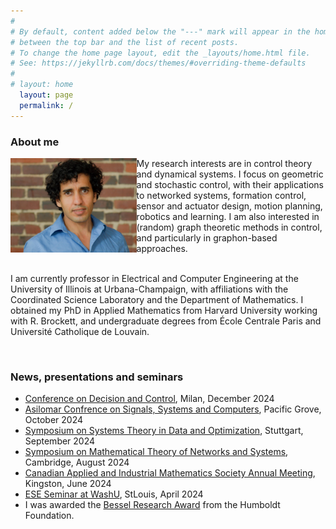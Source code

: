 ```yaml
---
#
# By default, content added below the "---" mark will appear in the home page
# between the top bar and the list of recent posts.
# To change the home page layout, edit the _layouts/home.html file.
# See: https://jekyllrb.com/docs/themes/#overriding-theme-defaults
#
# layout: home
  layout: page
  permalink: /
---
```

### About me
<img align="left" width="40%" src="/images/mug.jpg" />
My research interests are in control theory and dynamical systems. I focus on geometric and stochastic control, with their applications to networked systems, formation control, sensor and actuator design, motion planning, robotics and learning. I am also interested in (random) graph theoretic methods in control, and particularly in graphon-based approaches.

<br>
<br>

I am currently professor in Electrical and Computer Engineering at the University of Illinois at Urbana-Champaign, with affiliations with the Coordinated Science Laboratory and the Department of Mathematics. I obtained my PhD in Applied Mathematics from Harvard University working with R. Brockett, and undergraduate degrees from École Centrale Paris and Université Catholique de Louvain.

<br>

### News, presentations and seminars 
- [Conference on Decision and Control](https://cdc2024.ieeecss.org), Milan, December 2024
- [Asilomar Confrence on Signals, Systems and Computers](https://www.asilomarsscconf.org), Pacific Grove, October 2024
- [Symposium on Systems Theory in Data and Optimization](https://www.sysdo2024.de/en/index.php/), Stuttgart, September 2024
- [Symposium on Mathematical Theory of Networks and Systems](https://mtns2024.eng.cam.ac.uk), Cambridge, August 2024
- [Canadian Applied and Industrial Mathematics Society Annual Meeting](https://caims2024.org), Kingston, June 2024
- [ESE Seminar at WashU](https://happenings.wustl.edu/event/ese-seminar-mohamed-ali-belabbas), StLouis, April 2024
- I was awarded the [Bessel Research Award](https://x.com/CSL_Illinois/status/1810758011448680608) from the Humboldt Foundation.
